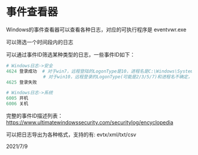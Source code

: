 # 事件查看器

Windows的事件查看器可以查看各种日志，对应的可执行程序是 eventvwr.exe  

可以筛选一个时间段内的日志  

可以通过事件ID筛选某种类型的日志，一些事件ID如下：  
```r
# Windows日志->安全
4624 登录成功  # 对于win7，远程登陆的LogonType是10，进程名是C:\Windows\System32\winlogon.exe，可以看到连接ip地址和端口
              # 对于win10，远程登录的LogonType(可能是2/3/5/7)和进程名不确定，可以看到连接ip地址，看不到端口
4625 登录失败

# Windows日志->系统
6005 开机
6006 关机
```

完整的事件ID描述列表：  
https://www.ultimatewindowssecurity.com/securitylog/encyclopedia  

可以把日志导出为各种格式，支持的有: evtx/xml/txt/csv  


2021/7/9  
